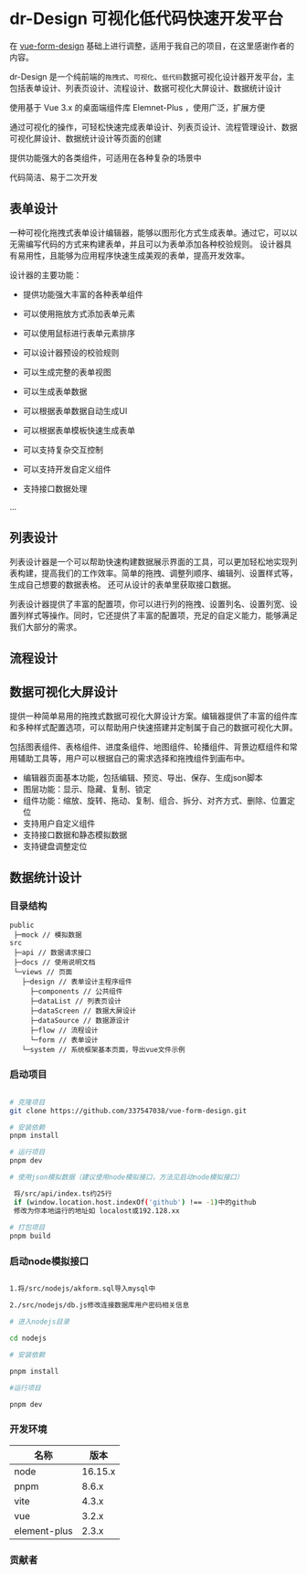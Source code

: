 # dr-Design 可视化低代码快速开发平台 

在  [vue-form-design](https://github.com/337547038/vue-form-design) 基础上进行调整，适用于我自己的项目，在这里感谢作者的内容。

dr-Design 是一个纯前端的`拖拽式`、`可视化`、`低代码`数据可视化设计器开发平台，主包括表单设计、列表页设计、流程设计、数据可视化大屏设计、数据统计设计

使用基于 Vue 3.x 的桌面端组件库 Elemnet-Plus ，使用广泛，扩展方便

通过可视化的操作，可轻松快速完成表单设计、列表页设计、流程管理设计、数据可视化屏设计、数据统计设计等页面的创建

提供功能强大的各类组件，可适用在各种复杂的场景中

代码简洁、易于二次开发

## 表单设计

一种可视化拖拽式表单设计编辑器，能够以图形化方式生成表单。通过它，可以以无需编写代码的方式来构建表单，并且可以为表单添加各种校验规则。
设计器具有易用性，且能够为应用程序快速生成美观的表单，提高开发效率。

设计器的主要功能：

- 提供功能强大丰富的各种表单组件

- 可以使用拖放方式添加表单元素

- 可以使用鼠标进行表单元素排序

- 可以设计器预设的校验规则

- 可以生成完整的表单视图

- 可以生成表单数据

- 可以根据表单数据自动生成UI

- 可以根据表单模板快速生成表单

- 可以支持复杂交互控制

- 可以支持开发自定义组件

- 支持接口数据处理

...

## 列表设计

列表设计器是一个可以帮助快速构建数据展示界面的工具，可以更加轻松地实现列表构建，提高我们的工作效率。简单的拖拽、调整列顺序、编辑列、设置样式等，生成自己想要的数据表格。
还可从设计的表单里获取接口数据。

列表设计器提供了丰富的配置项，你可以进行列的拖拽、设置列名、设置列宽、设置列样式等操作。同时，它还提供了丰富的配置项，充足的自定义能力，能够满足我们大部分的需求。

## 流程设计

## 数据可视化大屏设计

提供一种简单易用的拖拽式数据可视化大屏设计方案。编辑器提供了丰富的组件库和多种样式配置选项，可以帮助用户快速搭建并定制属于自己的数据可视化大屏。

包括图表组件、表格组件、进度条组件、地图组件、轮播组件、背景边框组件和常用辅助工具等，用户可以根据自己的需求选择和拖拽组件到画布中。

- 编辑器页面基本功能，包括编辑、预览、导出、保存、生成json脚本
- 图层功能：显示、隐藏、复制、锁定
- 组件功能：缩放、旋转、拖动、复制、组合、拆分、对齐方式、删除、位置定位
- 支持用户自定义组件
- 支持接口数据和静态模拟数据
- 支持键盘调整定位

## 数据统计设计

### 目录结构

```text
public
 ├─mock // 模拟数据
src
 ├─api // 数据请求接口
 ├─docs // 使用说明文档
 └─views // 页面
   ├─design // 表单设计主程序组件
     ├─components // 公共组件
     ├─dataList // 列表页设计
     ├─dataScreen // 数据大屏设计
     ├─dataSource // 数据源设计
     ├─flow // 流程设计
     └─form // 表单设计
   └─system // 系统框架基本页面，导出vue文件示例
```

### 启动项目

```Bash

# 克隆项目
git clone https://github.com/337547038/vue-form-design.git

# 安装依赖
pnpm install

# 运行项目
pnpm dev

# 使用json模拟数据（建议使用node模拟接口，方法见启动node模拟接口）

 将/src/api/index.ts约25行 
 if (window.location.host.indexOf('github') !== -1)中的github
 修改为你本地运行的地址如 localost或192.128.xx
 
# 打包项目
pnpm build

```

### 启动node模拟接口

```Bash

1.将/src/nodejs/akform.sql导入mysql中

2./src/nodejs/db.js修改连接数据库用户密码相关信息

# 进入nodejs目录

cd nodejs

# 安装依赖

pnpm install

#运行项目

pnpm dev

```

### 开发环境
| 名称           | 版本      |
|--------------|---------|
| node         | 16.15.x |
| pnpm         | 8.6.x   |
| vite         | 4.3.x   |
| vue          | 3.2.x   |
| element-plus | 2.3.x   |

### 贡献者
